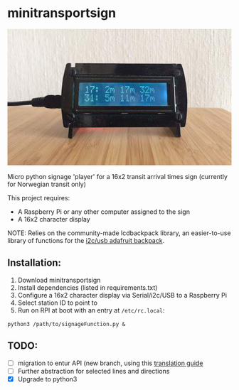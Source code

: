 # minitransportsign
![Transit sign with downtown tram 17 and bus 31 and next three departures for each](example.jpg "example of output")

Micro python signage 'player' for a 16x2 transit arrival times sign (currently for 
Norwegian transit only)

This project requires:
- A Raspberry Pi or any other computer assigned to the sign
- A 16x2 character display  

NOTE: Relies on the community-made lcdbackpack library, an easier-to-use library of functions for the [i2c/usb adafruit backpack](https://www.adafruit.com/product/782).

## Installation: 

1. Download minitransportsign
2. Install dependencies (listed in requirements.txt)
3. Configure a 16x2 character display via Serial/i2c/USB to a Raspberry Pi
4. Select station ID to point to
5. Run on RPI at boot with an entry at `/etc/rc.local`: 
```
python3 /path/to/signageFunction.py &
```

## TODO:
- [ ] migration to entur API (new branch, using this [translation guide](https://rutebanken.atlassian.net/wiki/spaces/PUBLIC/pages/319586310/Migrering+reises+k+API+1.1+-+2.0)
- [ ] Further abstraction for selected lines and directions
- [X] Upgrade to python3
